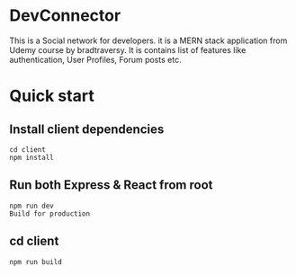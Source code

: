 # DevConnector
This is a Social network for developers. it is a MERN stack application from Udemy course by bradtraversy.
It is contains list of features like authentication, User Profiles, Forum posts etc.

# Quick start
## Install client dependencies
```
cd client
npm install
```

## Run both Express & React from root
```
npm run dev
Build for production
```

## cd client
```
npm run build
```
